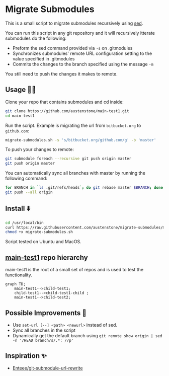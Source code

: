 # Migrate Submodules

This is a small script to migrate submodules recursively using [sed](https://man7.org/linux/man-pages/man1/sed.1p.html).

You can run this script in any git repository and it will recursively itterate submodules do the following:
- Preform the sed command provided via `-s` on .gitmodules
- Synchronizes submodules' remote URL configuration setting to the value specified in .gitmodules
- Commits the changes to the branch specified using the message `-m`

You still need to push the changes it makes to remote.

## Usage 🏃‍♂️
Clone your repo that contains submodules and cd inside:
```bash
git clone https://github.com/austenstone/main-test1.git
cd main-test1
```

Run the script. Example is migrating the url from `bitbucket.org` to `github.com`:
```bash
migrate-submodules.sh -s 's/bitbucket.org/github.com/g' -b 'master'
```

To push your changes to remote:
```bash
git submodule foreach --recursive git push origin master
git push origin master
```

You can automatically sync all branches with master by running the following command:
```bash
for BRANCH in `ls .git/refs/heads`; do git rebase master $BRANCH; done
git push --all origin
```

## Install ⬇️
```bash
cd /usr/local/bin
curl https://raw.githubusercontent.com/austenstone/migrate-submodules/main/migrate-submodules.sh > migrate-submodules.sh
chmod +x migrate-submodules.sh
```
Script tested on Ubuntu and MacOS.

## [main-test1](https://github.com/austenstone/main-test1) repo hierarchy
main-test1 is the root of a small set of repos and is used to test the functionality.
```mermaid
graph TD;
    main-test1-->child-test1;
    child-test1-->child-test1-child ;
    main-test1-->child-test2;
```

## Possible Improvements 🚧
- Use `set-url [--] <path> <newurl>` instead of sed.
- Sync all branches in the script
- Dynamically get the default branch using `git remote show origin | sed -n '/HEAD branch/s/.*: //p'`

## Inspiration ✨
- [Enteee/git-submodule-url-rewrite](https://github.com/Enteee/git-submodule-url-rewrite)
